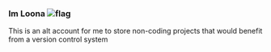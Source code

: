 ### Im Loona ![flag](https://cdn.discordapp.com/attachments/522557908249214986/982384357991932014/Queer_Icons_Bisexual_Flag-20.png?size=4096)
This is an alt account for me to store non-coding projects that would benefit from a version control system
